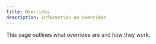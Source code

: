 ```yaml
---
title: Overrides
description: Information on Overridse
---
```


This page outlines what overrides are and how they work.